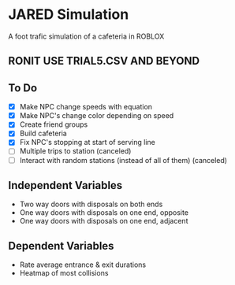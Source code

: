 # JARED Simulation

A foot trafic simulation of a cafeteria in ROBLOX

## RONIT USE TRIAL5.CSV AND BEYOND

## To Do
- [x] Make NPC change speeds with equation
- [x] Make NPC's change color depending on speed
- [x] Create friend groups
- [x] Build cafeteria
- [x] Fix NPC's stopping at start of serving line
- [ ] Multiple trips to station (canceled)
- [ ] Interact with random stations (instead of all of them) (canceled)

## Independent Variables

- Two way doors with disposals on both ends
- One way doors with disposals on one end, opposite
- One way doors with disposals on one end, adjacent

## Dependent Variables

- Rate average entrance & exit durations
- Heatmap of most collisions